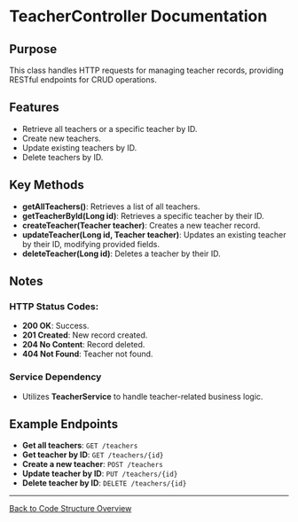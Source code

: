 # TeacherController Documentation

## Purpose

This class handles HTTP requests for managing teacher records, providing RESTful endpoints for CRUD operations.

## Features

- Retrieve all teachers or a specific teacher by ID.
- Create new teachers.
- Update existing teachers by ID.
- Delete teachers by ID.

## Key Methods

- **getAllTeachers()**: Retrieves a list of all teachers.
- **getTeacherById(Long id)**: Retrieves a specific teacher by their ID.
- **createTeacher(Teacher teacher)**: Creates a new teacher record.
- **updateTeacher(Long id, Teacher teacher)**: Updates an existing teacher by their ID, modifying provided fields.
- **deleteTeacher(Long id)**: Deletes a teacher by their ID.

## Notes

### HTTP Status Codes:

- **200 OK**: Success.
- **201 Created**: New record created.
- **204 No Content**: Record deleted.
- **404 Not Found**: Teacher not found.

### Service Dependency

- Utilizes **TeacherService** to handle teacher-related business logic.

## Example Endpoints

- **Get all teachers**: `GET /teachers`
- **Get teacher by ID**: `GET /teachers/{id}`
- **Create a new teacher**: `POST /teachers`
- **Update teacher by ID**: `PUT /teachers/{id}`
- **Delete teacher by ID**: `DELETE /teachers/{id}`

---

[Back to Code Structure Overview](../../code-structure/code-structure.md)


